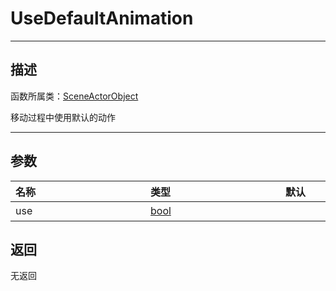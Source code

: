 # UseDefaultAnimation
-----------------------------------------------------------------------------------------
## 描述

函数所属类：[SceneActorObject](/Api/Class/Role/SceneActorObject.md)

移动过程中使用默认的动作

-----------------------------------------------------------------------------------------
## 参数

|<div style="width:200px">**名称**</div>|<div style="width:200px">**类型**</div>|<div style="width:200px">**默认**</div>|<div style="width:345px">**描述**</div>|
|:--------------------|:--------------------|:--------------------|:--------------------|
|use|[bool](/Api/DataType/bool.md)||是否使用默认动作|

## 返回

无返回